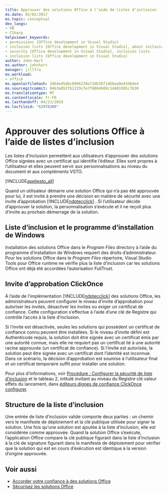 ```yaml
---
title: Approuver des solutions Office à l’aide de listes d’inclusion
ms.date: 02/02/2017
ms.topic: conceptual
dev_langs:
- VB
- CSharp
helpviewer_keywords:
- permissions [Office development in Visual Studio]
- inclusion lists [Office development in Visual Studio], about inclusion lists
- security [Office development in Visual Studio], inclusion lists
- inclusion lists [Office development in Visual Studio]
author: John-Hart
ms.author: johnhart
manager: jillfra
ms.workload:
- office
ms.openlocfilehash: 34b4ed5dbc0996239e73db38f1d6bea9e43d6de4
ms.sourcegitcommit: 94b3a052fb1229c7e7f8804b09c1d403385c7630
ms.translationtype: MT
ms.contentlocale: fr-FR
ms.lasthandoff: 04/23/2019
ms.locfileid: "62978300"
---
```

# <a name="trust-office-solutions-by-using-inclusion-lists"></a>Approuver des solutions Office à l’aide de listes d’inclusion
  Les listes d’inclusion permettent aux utilisateurs d’approuver des solutions Office signées avec un certificat qui identifie l’éditeur. Elles sont propres à l’utilisateur et elles peuvent servir aux personnalisations au niveau du document et aux compléments VSTO.

 [!INCLUDE[appliesto_all](../vsto/includes/appliesto-all-md.md)]

 Quand un utilisateur démarre une solution Office qui n’a pas été approuvée pour lui, il est invité à prendre une décision en matière de sécurité avec une invite d’approbation [!INCLUDE[ndptecclick](../vsto/includes/ndptecclick-md.md)] . Si l’utilisateur décide d’approuver la solution, la personnalisation s’exécute et il ne reçoit plus d’invite au prochain démarrage de la solution.

## <a name="inclusion-list-and-windows-installer"></a>Liste d’inclusion et le programme d’installation de Windows
 Installation des solutions Office dans le *Program Files* directory à l’aide du programme d’installation de Windows requiert des droits d’administrateur. Pour les solutions Office dans le *Program Files* répertoire, Visual Studio Tools pour Office runtime ne vérifie plus la liste d’inclusion car les solutions Office ont déjà été accordées l’autorisation FullTrust.

## <a name="clickonce-trust-prompt"></a>Invite d’approbation ClickOnce
 À l’aide de l’implémentation [!INCLUDE[ndptecclick](../vsto/includes/ndptecclick-md.md)] des solutions Office, les administrateurs peuvent configurer le niveau d’invite d’approbation pour autoriser les invites, désactiver les invites ou exiger un certificat de confiance. Cette configuration s’effectue à l’aide d’une clé de Registre qui contrôle l’accès à la liste d’inclusion.

 Si l’invite est désactivée, seules les solutions qui possèdent un certificat de confiance connu peuvent être installées. Si le niveau d’invite défini est Authenticode requis, la solution doit être signée avec un certificat émis par une autorité connue, mais elle ne requiert pas un certificat lié à une autorité racine approuvée (un certificat de confiance). Si l’invite est autorisée, la solution peut être signée avec un certificat dont l’identité est inconnue. Dans ce scénario, la décision d’approbation est soumise à l’utilisateur final et un certificat temporaire suffit pour installer une solution.

 Pour plus d'informations, voir [Procédure : Configurer la sécurité de liste d’inclusion](../vsto/how-to-configure-inclusion-list-security.md) et le tableau 2, intitulé invitant au niveau du Registre clé valeur effets du lancement, dans [éditeurs dignes de confiance ClickOnce configurer](http://go.microsoft.com/fwlink/?LinkId=94774).

## <a name="structure-of-the-inclusion-list"></a>Structure de la liste d’inclusion
 Une entrée de liste d’inclusion valide comporte deux parties : un chemin vers le manifeste de déploiement et la clé publique utilisée pour signer la solution. Une fois qu’une solution est ajoutée à la liste d’inclusion, elle est considérée comme approuvée. Quand la solution Office s’exécute, l’application Office compare la clé publique figurant dans la liste d’inclusion à la clé de signature figurant dans le manifeste de déploiement pour vérifier que la solution qui est en cours d’exécution est identique à la version d’origine approuvée.

## <a name="see-also"></a>Voir aussi
- [Accorder votre confiance à des solutions Office](../vsto/granting-trust-to-office-solutions.md)
- [Sécurisez les solutions Office](../vsto/securing-office-solutions.md)
